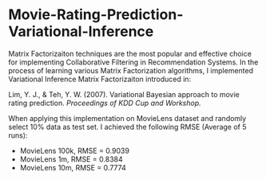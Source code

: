 # Movie-Rating-Prediction-Variational-Inference

Matrix Factorizaiton techniques are the most popular and effective choice for implementing Collaborative Filtering in Recommendation Systems. In the process of learning various Matrix Factorization algorithms, I implemented Variational Inference Matrix Factorizaiton introduced in:

Lim, Y. J., & Teh, Y. W. (2007). Variational Bayesian
approach to movie rating prediction. _Proceedings of
KDD Cup and Workshop._

When applying this implementation on MovieLens dataset and randomly select 10% data as test set. I achieved the following RMSE (Average of 5 runs):

* MovieLens 100k, RMSE = 0.9039
* MovieLens 1m, RMSE = 0.8384
* MovieLens 10m, RMSE = 0.7774
